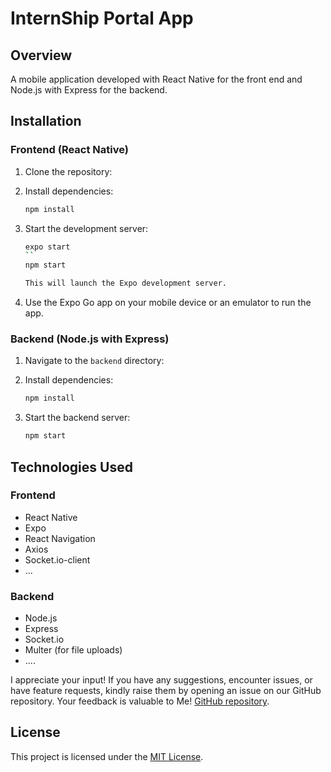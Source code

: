 # InternShip Portal App

## Overview

A mobile application developed with React Native for the front end and Node.js with Express for the backend. 


## Installation

### Frontend (React Native)

1. Clone the repository:

2. Install dependencies:

   ```bash
   npm install
   ```

3. Start the development server:

   ```bash
   expo start 
   ``
   npm start

   This will launch the Expo development server.

4. Use the Expo Go app on your mobile device or an emulator to run the app.

### Backend (Node.js with Express)

1. Navigate to the `backend` directory:

2. Install dependencies:

   ```bash
   npm install
   ```
3. Start the backend server:

   ```bash
   npm start
   ```

## Technologies Used

### Frontend

- React Native
- Expo
- React Navigation
- Axios
- Socket.io-client
- ...

### Backend

- Node.js
- Express
- Socket.io
- Multer (for file uploads)
- ....


I appreciate your input! If you have any suggestions, encounter issues, or have feature requests, kindly raise them by opening an issue on our GitHub repository. Your feedback is valuable to Me! [GitHub repository](https://github.com/EbisaGirma21/Online_Marketplce_Platform_React_Native/issues).

## License

This project is licensed under the [MIT License](LICENSE).
